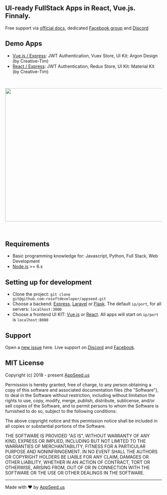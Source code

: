 
## UI-ready FullStack Apps in React, Vue.js. Finnaly.   
Free support via [official docs](https://docs.appseed.us), dedicated [Facebook group](https://www.facebook.com/groups/fullstack.apps.generator) and [Discord](https://discordapp.com/invite/fZC6hup)

## Demo Apps
- [Vue.js / Express](https://vuejs.appseed.us/): JWT Authentication, Vuex Store, UI Kit: Argon Design (by Creative-Tim)
- [React / Express](https://react.appseed.us/): JWT Authentication, Redux Store, UI Kit: Material Kit (by Creative-Tim)

<br/>

<p align="center">
  <img width="700" height="428" src="https://appseed.us/static/assets/img/appseed-generator.gif">
</p>

<br/>

## Requirements
- Basic programming knowledge for: Javascript, Python, Full Stack, Web Development
- [Node.js](https://nodejs.org/) >= 6.x

## Setting up for development
* Clone the project: `git clone git@github.com:rosoftdeveloper/appseed.git`
* Choose a backend: [Express](https://github.com/rosoftdeveloper/appseed/blob/master/starter-express/README.md), [Laravel](https://github.com/rosoftdeveloper/appseed/blob/master/starter-laravel/README.md) or [Flask](https://github.com/rosoftdeveloper/appseed/blob/master/starter-flask/README.md). The default `ip/port`, for all servers: `localhost:3000` 
* Choose a frontend UI KIT: [Vue.js](https://github.com/rosoftdeveloper/appseed/blob/master/starter-vue/argon-design-system/README.md) or [React](https://github.com/rosoftdeveloper/appseed/blob/master/starter-react/material-kit/README.md). All apps will start on `ip/port` is `localhost:8080`

## Support
Open a [new issue](https://github.com/rosoftdeveloper/appseed/issues/new) here. Live support on [Discord](https://discord.gg/fZC6hup) and [Facebook](https://www.facebook.com/groups/fullstack.apps.generator). 

## MIT License

Copyright (c) 2018 - present [AppSeed.us](https://www.appseed.us/?ref=github) 

Permission is hereby granted, free of charge, to any person obtaining a copy of this software and associated documentation files (the "Software"), to deal in the Software without restriction, including without limitation the rights to use, copy, modify, merge, publish, distribute, sublicense, and/or sell copies of the Software, and to permit persons to whom the Software is furnished to do so, subject to the following conditions:

The above copyright notice and this permission notice shall be included in all copies or substantial portions of the Software.

THE SOFTWARE IS PROVIDED "AS IS", WITHOUT WARRANTY OF ANY KIND, EXPRESS OR IMPLIED, INCLUDING BUT NOT LIMITED TO THE WARRANTIES OF MERCHANTABILITY, FITNESS FOR A PARTICULAR PURPOSE AND NONINFRINGEMENT. IN NO EVENT SHALL THE AUTHORS OR COPYRIGHT HOLDERS BE LIABLE FOR ANY CLAIM, DAMAGES OR OTHER LIABILITY, WHETHER IN AN ACTION OF CONTRACT, TORT OR OTHERWISE, ARISING FROM, OUT OF OR IN CONNECTION WITH THE SOFTWARE OR THE USE OR OTHER DEALINGS IN THE SOFTWARE.

---
Made with ♥ by [AppSeed.us]("https://appseed.us")
